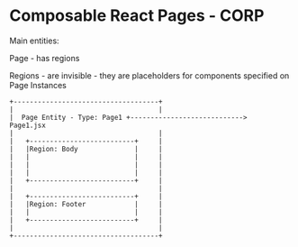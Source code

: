 # Composable React Pages - CORP

Main entities:

Page - has regions

Regions - are invisible - they are placeholders for components specified on Page Instances


```
+------------------------------------+
|                                    |
|  Page Entity - Type: Page1 +---------------------------->   Page1.jsx
|                                    |
|   +--------------------------+     |
|   |Region: Body              |     |
|   |                          |     |
|   |                          |     |
|   |                          |     |
|   +--------------------------+     |
|                                    |
|   +--------------------------+     |
|   |Region: Footer            |     |
|   |                          |     |
|   +--------------------------+     |
|                                    |
+------------------------------------+

```
